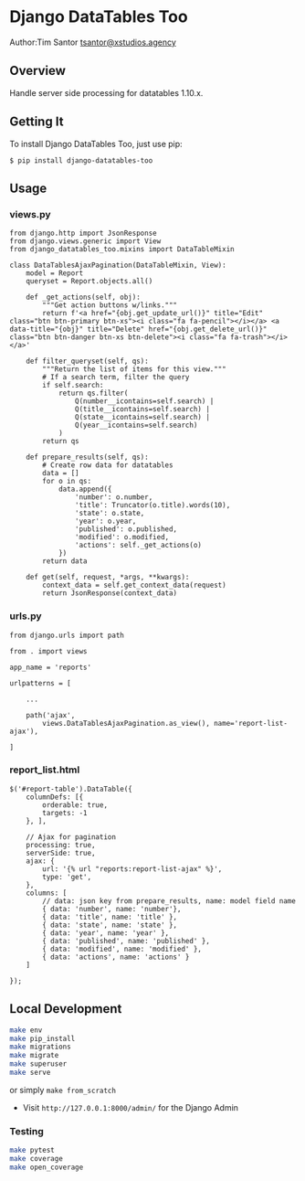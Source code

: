 # Django DataTables Too

Author:Tim Santor <tsantor@xstudios.agency>

## Overview

Handle server side processing for datatables 1.10.x.

## Getting It

To install Django DataTables Too, just use pip:

    $ pip install django-datatables-too

## Usage

### views.py

    from django.http import JsonResponse
    from django.views.generic import View
    from django_datatables_too.mixins import DataTableMixin

    class DataTablesAjaxPagination(DataTableMixin, View):
        model = Report
        queryset = Report.objects.all()

        def _get_actions(self, obj):
            """Get action buttons w/links."""
            return f'<a href="{obj.get_update_url()}" title="Edit" class="btn btn-primary btn-xs"><i class="fa fa-pencil"></i></a> <a data-title="{obj}" title="Delete" href="{obj.get_delete_url()}" class="btn btn-danger btn-xs btn-delete"><i class="fa fa-trash"></i></a>'

        def filter_queryset(self, qs):
            """Return the list of items for this view."""
            # If a search term, filter the query
            if self.search:
                return qs.filter(
                    Q(number__icontains=self.search) |
                    Q(title__icontains=self.search) |
                    Q(state__icontains=self.search) |
                    Q(year__icontains=self.search)
                )
            return qs

        def prepare_results(self, qs):
            # Create row data for datatables
            data = []
            for o in qs:
                data.append({
                    'number': o.number,
                    'title': Truncator(o.title).words(10),
                    'state': o.state,
                    'year': o.year,
                    'published': o.published,
                    'modified': o.modified,
                    'actions': self._get_actions(o)
                })
            return data

        def get(self, request, *args, **kwargs):
            context_data = self.get_context_data(request)
            return JsonResponse(context_data)

### urls.py

    from django.urls import path

    from . import views

    app_name = 'reports'

    urlpatterns = [

        ...

        path('ajax',
            views.DataTablesAjaxPagination.as_view(), name='report-list-ajax'),

    ]

### report_list.html

    $('#report-table').DataTable({
        columnDefs: [{
            orderable: true,
            targets: -1
        }, ],

        // Ajax for pagination
        processing: true,
        serverSide: true,
        ajax: {
            url: '{% url "reports:report-list-ajax" %}',
            type: 'get',
        },
        columns: [
            // data: json key from prepare_results, name: model field name
            { data: 'number', name: 'number'},
            { data: 'title', name: 'title' },
            { data: 'state', name: 'state' },
            { data: 'year', name: 'year' },
            { data: 'published', name: 'published' },
            { data: 'modified', name: 'modified' },
            { data: 'actions', name: 'actions' }
        ]

    });

## Local Development

```bash
make env
make pip_install
make migrations
make migrate
make superuser
make serve
```

or simply `make from_scratch`

- Visit `http://127.0.0.1:8000/admin/` for the Django Admin

### Testing

```bash
make pytest
make coverage
make open_coverage
```

